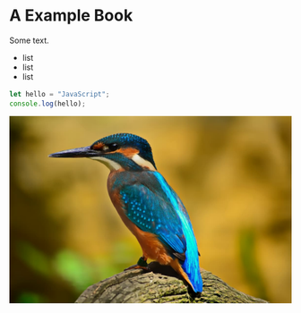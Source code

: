 # A Example Book

Some text.

- list
- list
- list

```js
let hello = "JavaScript";
console.log(hello);
```

![](./img/blue-bird.jpg)
